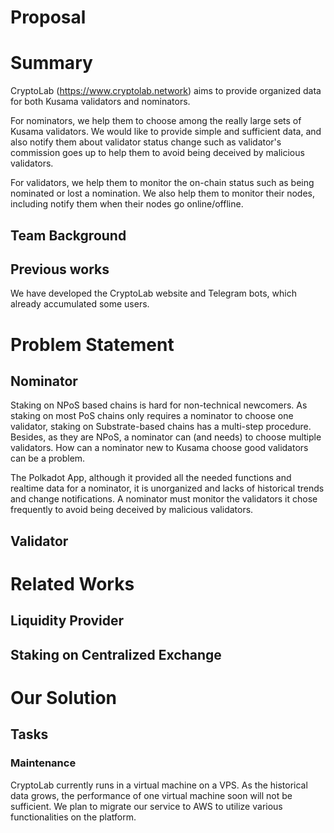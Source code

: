 # Proposal

# Summary

CryptoLab (https://www.cryptolab.network) aims to provide organized data for both Kusama validators and nominators. 

For nominators, we help them to choose among the really large sets of Kusama validators. We would like to provide simple and sufficient data, and also notify them about validator status change such as validator's commission goes up to help them to avoid being deceived by malicious validators.

For validators, we help them to monitor the on-chain status such as being nominated or lost a nomination. We also help them to monitor their nodes, including notify them when their nodes go online/offline.

## Team Background

## Previous works

We have developed the CryptoLab website and Telegram bots, which already accumulated some users.

# Problem Statement

## Nominator

Staking on NPoS based chains is hard for non-technical newcomers. As staking on most PoS chains only requires a nominator to choose one validator, staking on Substrate-based chains has a multi-step procedure. Besides, as they are NPoS, a nominator can (and needs) to choose multiple validators. How can a nominator new to Kusama choose good validators can be a problem.

The Polkadot App, although it provided all the needed functions and realtime data for a nominator, it is unorganized and lacks of historical trends and change notifications. A nominator must monitor the validators it chose frequently to avoid being deceived by malicious validators. 

## Validator

# Related Works

## Liquidity Provider

## Staking on Centralized Exchange

# Our Solution

## Tasks

### Maintenance

CryptoLab currently runs in a virtual machine on a VPS. As the historical data grows, the performance of one virtual machine soon will not be sufficient. We plan to migrate our  service to AWS to utilize various functionalities on the platform.

